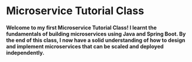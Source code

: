 # Microservice Tutorial Class
#### Welcome to my first Microservice Tutorial Class! I learnt the fundamentals of building microservices using Java and Spring Boot. By the end of this class, I now have a solid understanding of how to design and implement microservices that can be scaled and deployed independently.


